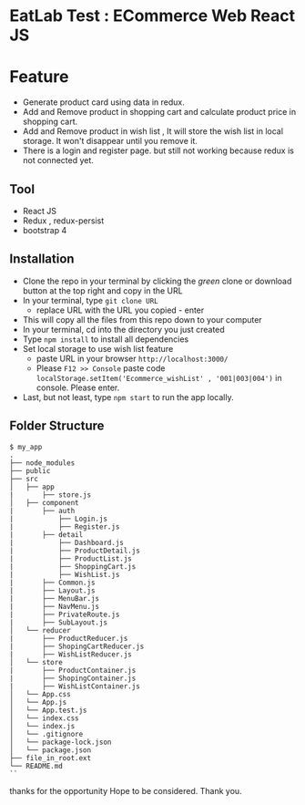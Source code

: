 ﻿# EatLab Test : ECommerce Web React JS

#  Feature

- Generate product card using data in redux.
- Add and Remove product in shopping cart and calculate product price in shopping cart.
- Add and Remove product in wish list , It will store the wish list in local storage. It won't disappear until you remove it.
- There is a login and register page. but still not working because redux is not connected yet.

## Tool
- React JS
- Redux , redux-persist
- bootstrap 4

## Installation

 - Clone the repo in your terminal by clicking the  _green_  clone or download button at the top right and copy in 	the URL
 - In your terminal, type `git clone URL`
	  -   replace URL with the URL you copied
		- enter
-  This will copy all the files from this repo down to your computer
-   In your terminal, cd into the directory you just created
-   Type  `npm install`  to install all dependencies
-   Set local storage to use wish list feature
	- paste URL in your browser `http://localhost:3000/`
	- Please `F12 >> Console` paste code  `localStorage.setItem('Ecommerce_wishList' , '001|003|004')` in console. Please enter.
-    Last, but not least, type  `npm start`  to run the app locally.


## Folder Structure

```
$ my_app
.
├── node_modules
├── public
├── src
│   ├── app
|		├── store.js
│   ├── component
|		├── auth
|			├── Login.js
|			├── Register.js
|		├── detail
|			├── Dashboard.js
|			├── ProductDetail.js
|			├── ProductList.js
|			├── ShoppingCart.js
|			├── WishList.js
|		├── Common.js
|		├── Layout.js
|		├── MenuBar.js
|		├── NavMenu.js
|		├── PrivateRoute.js
|		├── SubLayout.js
│   └── reducer
|		├── ProductReducer.js
|		├── ShopingCartReducer.js
|		├── WishListReducer.js
│   └── store
|		├── ProductContainer.js
|		├── ShopingContainer.js
|		├── WishListContainer.js
│   └── App.css
│   └── App.js
│   └── App.test.js
│   └── index.css
│   └── index.js
│   └── .gitignore
│   └── package-lock.json
│   └── package.json
├── file_in_root.ext
└── README.md
``
```
thanks for the opportunity Hope to be considered. Thank you.
